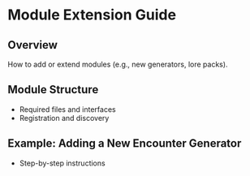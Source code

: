 # Module Extension Guide

## Overview

How to add or extend modules (e.g., new generators, lore packs).

## Module Structure

- Required files and interfaces
- Registration and discovery

## Example: Adding a New Encounter Generator

- Step-by-step instructions
